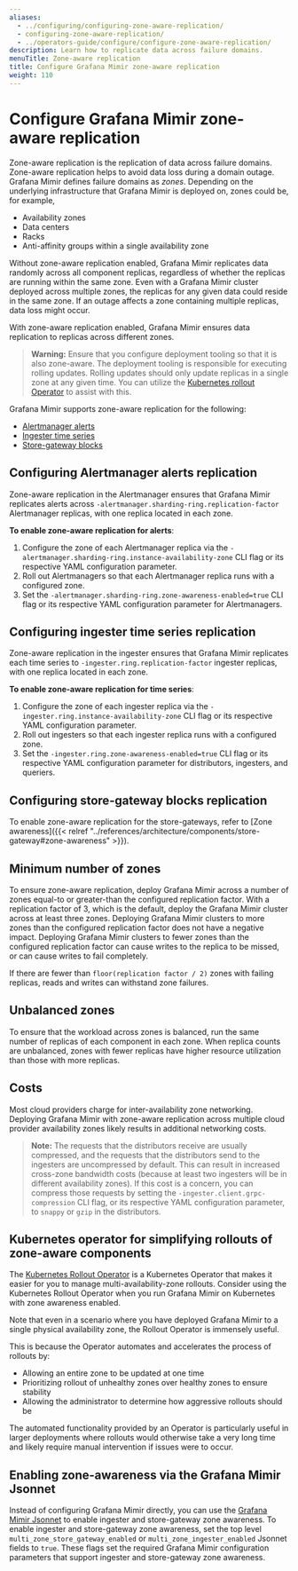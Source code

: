 ```yaml
---
aliases:
  - ../configuring/configuring-zone-aware-replication/
  - configuring-zone-aware-replication/
  - ../operators-guide/configure/configure-zone-aware-replication/
description: Learn how to replicate data across failure domains.
menuTitle: Zone-aware replication
title: Configure Grafana Mimir zone-aware replication
weight: 110
---
```


# Configure Grafana Mimir zone-aware replication

Zone-aware replication is the replication of data across failure domains.
Zone-aware replication helps to avoid data loss during a domain outage.
Grafana Mimir defines failure domains as _zones_. Depending on the underlying infrastructure that Grafana Mimir is deployed on, zones could be, for example,

- Availability zones
- Data centers
- Racks
- Anti-affinity groups within a single availability zone

Without zone-aware replication enabled, Grafana Mimir replicates data randomly across all component replicas, regardless of whether the replicas are running within the same zone.
Even with a Grafana Mimir cluster deployed across multiple zones, the replicas for any given data could reside in the same zone.
If an outage affects a zone containing multiple replicas, data loss might occur.

With zone-aware replication enabled, Grafana Mimir ensures data replication to replicas across different zones.

> **Warning:**
> Ensure that you configure deployment tooling so that it is also zone-aware.
> The deployment tooling is responsible for executing rolling updates.
> Rolling updates should only update replicas in a single zone at any given time.
> You can utilize the [Kubernetes rollout Operator](#kubernetes-operator-for-simplifying-rollouts-of-zone-aware-components) to assist with this.

Grafana Mimir supports zone-aware replication for the following:

- [Alertmanager alerts](#configuring-alertmanager-alerts-replication)
- [Ingester time series](#configuring-ingester-time-series-replication)
- [Store-gateway blocks](#configuring-store-gateway-blocks-replication)

## Configuring Alertmanager alerts replication

Zone-aware replication in the Alertmanager ensures that Grafana Mimir replicates alerts across `-alertmanager.sharding-ring.replication-factor` Alertmanager replicas, with one replica located in each zone.

**To enable zone-aware replication for alerts**:

1. Configure the zone of each Alertmanager replica via the `-alertmanager.sharding-ring.instance-availability-zone` CLI flag or its respective YAML configuration parameter.
1. Roll out Alertmanagers so that each Alertmanager replica runs with a configured zone.
1. Set the `-alertmanager.sharding-ring.zone-awareness-enabled=true` CLI flag or its respective YAML configuration parameter for Alertmanagers.

## Configuring ingester time series replication

Zone-aware replication in the ingester ensures that Grafana Mimir replicates each time series to `-ingester.ring.replication-factor` ingester replicas, with one replica located in each zone.

**To enable zone-aware replication for time series**:

1. Configure the zone of each ingester replica via the `-ingester.ring.instance-availability-zone` CLI flag or its respective YAML configuration parameter.
2. Roll out ingesters so that each ingester replica runs with a configured zone.
3. Set the `-ingester.ring.zone-awareness-enabled=true` CLI flag or its respective YAML configuration parameter for distributors, ingesters, and queriers.

## Configuring store-gateway blocks replication

To enable zone-aware replication for the store-gateways, refer to [Zone awareness]({{< relref "../references/architecture/components/store-gateway#zone-awareness" >}}).

## Minimum number of zones

To ensure zone-aware replication, deploy Grafana Mimir across a number of zones equal-to or greater-than the configured replication factor.
With a replication factor of 3, which is the default, deploy the Grafana Mimir cluster across at least three zones.
Deploying Grafana Mimir clusters to more zones than the configured replication factor does not have a negative impact.
Deploying Grafana Mimir clusters to fewer zones than the configured replication factor can cause writes to the replica to be missed, or can cause writes to fail completely.

If there are fewer than `floor(replication factor / 2)` zones with failing replicas, reads and writes can withstand zone failures.

## Unbalanced zones

To ensure that the workload across zones is balanced, run the same number of replicas of each component in each zone.
When replica counts are unbalanced, zones with fewer replicas have higher resource utilization than those with more replicas.

## Costs

Most cloud providers charge for inter-availability zone networking.
Deploying Grafana Mimir with zone-aware replication across multiple cloud provider availability zones likely results in additional networking costs.

> **Note:** The requests that the distributors receive are usually compressed, and the requests that the distributors send to the ingesters are uncompressed by default.
> This can result in increased cross-zone bandwidth costs (because at least two ingesters will be in different availability zones).
> If this cost is a concern, you can compress those requests by setting the `-ingester.client.grpc-compression` CLI flag, or its respective YAML configuration parameter, to `snappy` or `gzip` in the distributors.

## Kubernetes operator for simplifying rollouts of zone-aware components

The [Kubernetes Rollout Operator](https://github.com/grafana/rollout-operator) is a Kubernetes Operator that makes it easier for you to manage multi-availability-zone rollouts. Consider using the Kubernetes Rollout Operator when you run Grafana Mimir on Kubernetes with zone awareness enabled.

Note that even in a scenario where you have deployed Grafana Mimir to a single physical availability zone, the Rollout Operator is immensely useful.

This is because the Operator automates and accelerates the process of rollouts by:

- Allowing an entire zone to be updated at one time
- Prioritizing rollout of unhealthy zones over healthy zones to ensure stability
- Allowing the administrator to determine how aggressive rollouts should be

The automated functionality provided by an Operator is particularly useful in larger deployments where rollouts would otherwise take a very long time and likely require manual intervention if issues were to occur.

## Enabling zone-awareness via the Grafana Mimir Jsonnet

Instead of configuring Grafana Mimir directly, you can use the [Grafana Mimir Jsonnet](https://github.com/grafana/mimir/tree/main/operations/mimir) to enable ingester and store-gateway zone awareness.
To enable ingester and store-gateway zone awareness, set the top level `multi_zone_store_gateway_enabled` or `multi_zone_ingester_enabled` Jsonnet fields to `true`. These flags set the required Grafana Mimir configuration parameters that support ingester and store-gateway zone awareness.
